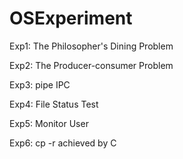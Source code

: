 # OSExperiment
Exp1: The Philosopher's Dining Problem

Exp2: The Producer-consumer Problem

Exp3: pipe IPC

Exp4: File Status Test

Exp5: Monitor User

Exp6: cp -r achieved by C